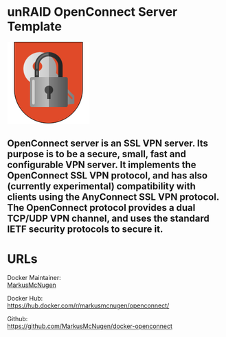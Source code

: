 [githubownerurl]: https://github.com/MarkusMcNugen
[preview]: https://raw.githubusercontent.com/MarkusMcNugen/docker-templates/master/openconnect/ocserv-icon.png "Custom ocserv icon"

# unRAID OpenConnect Server Template

![alt text][preview]

## OpenConnect server is an SSL VPN server. Its purpose is to be a secure, small, fast and configurable VPN server. It implements the OpenConnect SSL VPN protocol, and has also (currently experimental) compatibility with clients using the AnyConnect SSL VPN protocol. The OpenConnect protocol provides a dual TCP/UDP VPN channel, and uses the standard IETF security protocols to secure it.

# URLs
Docker Maintainer:  
[MarkusMcNugen][githubownerurl]  

Docker Hub:  
https://hub.docker.com/r/markusmcnugen/openconnect/

Github:  
https://github.com/MarkusMcNugen/docker-openconnect
